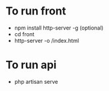 # To run front

- npm install http-server -g (optional)
- cd front
- http-server -o /index.html

# To run api

- php artisan serve
